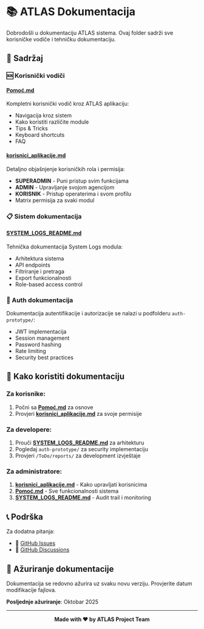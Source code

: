 # 📚 ATLAS Dokumentacija

Dobrodošli u dokumentaciju ATLAS sistema. Ovaj folder sadrži sve korisničke vodiče i tehničku dokumentaciju.

## 📖 Sadržaj

### 🆘 Korisnički vodiči

#### [Pomoć.md](Pomoć.md)
Kompletni korisnički vodič kroz ATLAS aplikaciju:
- Navigacija kroz sistem
- Kako koristiti različite module
- Tips & Tricks
- Keyboard shortcuts
- FAQ

#### [korisnici_aplikacije.md](korisnici_aplikacije.md)
Detaljno objašnjenje korisničkih rola i permisija:
- **SUPERADMIN** - Puni pristup svim funkcijama
- **ADMIN** - Upravljanje svojom agencijom
- **KORISNIK** - Pristup operaterima i svom profilu
- Matrix permisija za svaki modul

### 📋 Sistem dokumentacija

#### [SYSTEM_LOGS_README.md](SYSTEM_LOGS_README.md)
Tehnička dokumentacija System Logs modula:
- Arhitektura sistema
- API endpoints
- Filtriranje i pretraga
- Export funkcionalnosti
- Role-based access control

### 🔐 Auth dokumentacija

Dokumentacija autentifikacije i autorizacije se nalazi u podfolderu `auth-prototype/`:
- JWT implementacija
- Session management
- Password hashing
- Rate limiting
- Security best practices

## 🎯 Kako koristiti dokumentaciju

### Za korisnike:
1. Počni sa **[Pomoć.md](Pomoć.md)** za osnove
2. Provjeri **[korisnici_aplikacije.md](korisnici_aplikacije.md)** za svoje permisije

### Za developere:
1. Prouči **[SYSTEM_LOGS_README.md](SYSTEM_LOGS_README.md)** za arhitekturu
2. Pogledaj `auth-prototype/` za security implementaciju
3. Provjeri `/ToDo/reports/` za development izvještaje

### Za administratore:
1. **[korisnici_aplikacije.md](korisnici_aplikacije.md)** - Kako upravljati korisnicima
2. **[Pomoć.md](Pomoć.md)** - Sve funkcionalnosti sistema
3. **[SYSTEM_LOGS_README.md](SYSTEM_LOGS_README.md)** - Audit trail i monitoring

## 📞 Podrška

Za dodatna pitanja:
- 🐛 [GitHub Issues](https://github.com/flashboy-max/ATLAS_Operateri/issues)
- 💬 [GitHub Discussions](https://github.com/flashboy-max/ATLAS_Operateri/discussions)

## 🔄 Ažuriranje dokumentacije

Dokumentacija se redovno ažurira uz svaku novu verziju. Provjerite datum modifikacije fajlova.

**Posljednje ažuriranje**: Oktobar 2025

---

<div align="center">

**Made with ❤️ by ATLAS Project Team**

</div>
